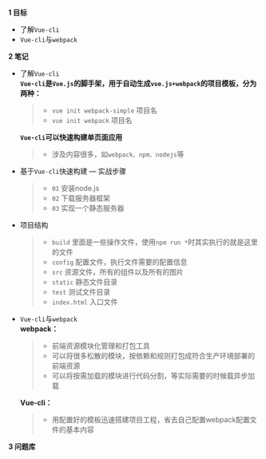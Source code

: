 
**1 目标**
* 了解`Vue-cli`
* `Vue-cli`与`webpack`

**2 笔记**
* 了解`Vue-cli`  
    **`Vue-cli`是`Vue.js`的脚手架，用于自动生成`vue.js+webpack`的项目模板，分为两种：**  
    > * `vue init webpack-simple` 项目名  
    > * `vue init webpack` 项目名  

    **`Vue-cli`可以快速构建单页面应用**  
    > * 涉及内容很多，如`webpack、npm、nodejs`等  

* 基于`Vue-cli`快速构建 — 实战步骤  
    > * `01` 安装node.js  
    > * `02` 下载服务器框架  
    > * `03` 实现一个静态服务器

* 项目结构  
    > * `build` 里面是一些操作文件，使用`npm run *`时其实执行的就是这里的文件  
    > * `config` 配置文件，执行文件需要的配置信息  
    > * `src` 资源文件，所有的组件以及所有的图片
    > * `static` 静态文件目录
    > * `test` 测试文件目录
    > * `index.html` 入口文件 

* `Vue-cli`与`webpack`  
    **webpack：**
    > * 前端资源模块化管理和打包工具  
    > * 可以将很多松散的模块，按依赖和规则打包成符合生产环境部署的前端资源  
    > * 可以将按需加载的模块进行代码分割，等实际需要的时候载异步加载   

    **Vue-cli：**
    > * 用配置好的模板迅速搭建项目工程，省去自己配置webpack配置文件的基本内容  

**3 问题库**